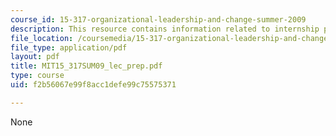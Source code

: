 ```yaml
---
course_id: 15-317-organizational-leadership-and-change-summer-2009
description: This resource contains information related to internship preparation.
file_location: /coursemedia/15-317-organizational-leadership-and-change-summer-2009/f2b56067e99f8acc1defe99c75575371_MIT15_317SUM09_lec_prep.pdf
file_type: application/pdf
layout: pdf
title: MIT15_317SUM09_lec_prep.pdf
type: course
uid: f2b56067e99f8acc1defe99c75575371

---
```

None